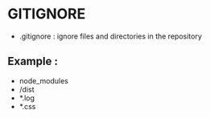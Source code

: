 # GITIGNORE
- .gitignore : ignore files and directories in the repository


## Example :
- node_modules
- /dist
- *.log
- *.css
